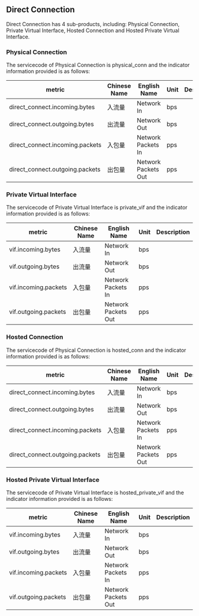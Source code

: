 ## Direct Connection
Direct Connection has 4 sub-products, including: Physical Connection, Private Virtual Interface, Hosted Connection and Hosted Private Virtual Interface.

### Physical Connection
The servicecode of Physical Connection is physical_conn and the indicator information provided is as follows:  

metric | Chinese Name  | English Name |Unit | Description
---|--- |--- |--- |---
direct_connect.incoming.bytes | 入流量 | Network In | bps |
direct_connect.outgoing.bytes | 出流量 | Network Out| bps |
direct_connect.incoming.packets|入包量|Network Packets In|pps|
direct_connect.outgoing.packets|出包量|Network Packets Out|pps|


### Private Virtual Interface
The servicecode of Private Virtual Interface is private_vif and the indicator information provided is as follows:  

metric | Chinese Name  | English Name |Unit | Description
---|--- |--- |--- |---
vif.incoming.bytes|入流量|Network In | bps |
vif.outgoing.bytes | 出流量 | Network Out| bps |
vif.incoming.packets|入包量|Network Packets In|pps|
vif.outgoing.packets|出包量|Network Packets Out|pps|


### Hosted Connection
The servicecode of Physical Connection is hosted_conn and the indicator information provided is as follows:  

metric | Chinese Name  | English Name |Unit | Description
---|--- |--- |--- |---
direct_connect.incoming.bytes | 入流量 | Network In | bps |
direct_connect.outgoing.bytes | 出流量 | Network Out| bps |
direct_connect.incoming.packets|入包量|Network Packets In|pps|
direct_connect.outgoing.packets|出包量|Network Packets Out|pps|



### Hosted Private Virtual Interface
The servicecode of Private Virtual Interface is hosted_private_vif and the indicator information provided is as follows:  

metric | Chinese Name  | English Name |Unit | Description
---|--- |--- |--- |---
vif.incoming.bytes|入流量 | Network In | bps |
vif.outgoing.bytes | 出流量 | Network Out| bps |
vif.incoming.packets|入包量|Network Packets In|pps|
vif.outgoing.packets|出包量|Network Packets Out|pps|
